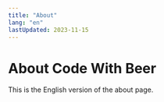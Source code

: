 ```yaml
---
title: "About"
lang: "en"
lastUpdated: 2023-11-15
---
```


# About Code With Beer

This is the English version of the about page.

